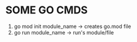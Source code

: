 # SOME GO CMDS
 
 1. go mod init module_name -> creates go.mod file
 2. go run module_name -> run's module/file